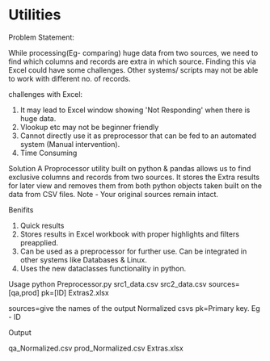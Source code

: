 # Utilities
Problem Statement:

While processing(Eg- comparing) huge data from two sources, we need to find which columns and records are extra in which source. Finding this via Excel could have some challenges. Other systems/ scripts may not be able to work with different no. of records.

challenges with Excel:
  1. It may lead to Excel window showing 'Not Responding' when there is huge data.
  2. Vlookup etc may not be beginner friendly
  3. Cannot directly use it as preprocessor that can be fed to an automated system (Manual intervention).
  4. Time Consuming

Solution
A Proprocessor utility built on python & pandas allows us to find exclusive columns and records from two sources. It stores the Extra results for later view and removes them from both python objects taken built on the data from CSV files. Note - Your original sources remain intact.

Benifits
1. Quick results
2. Stores results in Excel workbook with proper highlights and filters preapplied.
3. Can be used as a preprocessor for further use. Can be integrated in other systems like Databases & Linux.
4. Uses the new dataclasses functionality in python.

Usage
python Preprocessor.py src1_data.csv src2_data.csv  sources=[qa,prod] pk=[ID] Extras2.xlsx

sources=give the names of the output Normalized csvs
pk=Primary key. Eg - ID

Output

qa_Normalized.csv
prod_Normalized.csv
Extras.xlsx







 
